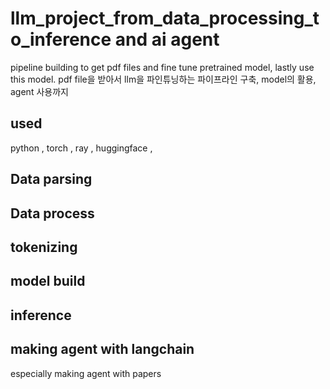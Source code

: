 # llm_project_from_data_processing_to_inference and ai agent
pipeline building to get pdf files and fine tune pretrained model, lastly use this model. pdf file을 받아서 llm을 파인튜닝하는 파이프라인 구축, model의 활용, agent 사용까지

## used ##
python , torch , ray , huggingface , 

## Data parsing ##

## Data process ##

## tokenizing ##

## model build ##

## inference ##

## making agent with langchain ##
especially making agent with papers 
